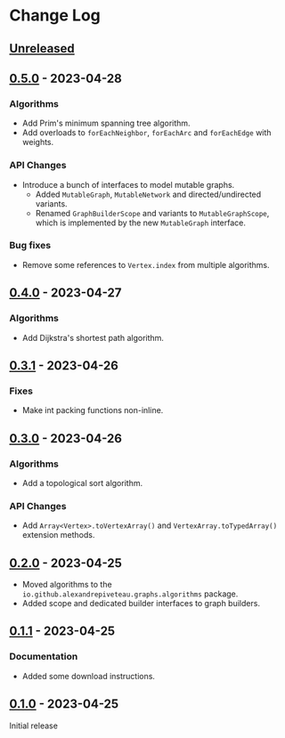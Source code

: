 # Change Log

## [Unreleased]

## [0.5.0] - 2023-04-28

### Algorithms

+ Add Prim's minimum spanning tree algorithm.
+ Add overloads to `forEachNeighbor`, `forEachArc` and `forEachEdge` with weights.

### API Changes

+ Introduce a bunch of interfaces to model mutable graphs.
    - Added `MutableGraph`, `MutableNetwork` and directed/undirected variants.
    - Renamed `GraphBuilderScope` and variants to `MutableGraphScope`, which is implemented by the new `MutableGraph` interface.

### Bug fixes

+ Remove some references to `Vertex.index` from multiple algorithms.

## [0.4.0] - 2023-04-27

### Algorithms

+ Add Dijkstra's shortest path algorithm.

## [0.3.1] - 2023-04-26

### Fixes

+ Make int packing functions non-inline.

## [0.3.0] - 2023-04-26

### Algorithms

+ Add a topological sort algorithm.

### API Changes

+ Add `Array<Vertex>.toVertexArray()` and `VertexArray.toTypedArray()` extension methods.

## [0.2.0] - 2023-04-25

+ Moved algorithms to the `io.github.alexandrepiveteau.graphs.algorithms` package.
+ Added scope and dedicated builder interfaces to graph builders.

## [0.1.1] - 2023-04-25

### Documentation

+ Added some download instructions.

## [0.1.0] - 2023-04-25

Initial release


[Unreleased]: https://github.com/alexandrepiveteau/kotlin-graphs/compare/0.5.0...HEAD

[0.5.0]: https://github.com/alexandrepiveteau/kotlin-graphs/releases/tag/0.5.0

[0.4.0]: https://github.com/alexandrepiveteau/kotlin-graphs/releases/tag/0.4.0

[0.3.1]: https://github.com/alexandrepiveteau/kotlin-graphs/releases/tag/0.3.1

[0.3.0]: https://github.com/alexandrepiveteau/kotlin-graphs/releases/tag/0.3.0

[0.2.0]: https://github.com/alexandrepiveteau/kotlin-graphs/releases/tag/0.2.0

[0.1.1]: https://github.com/alexandrepiveteau/kotlin-graphs/releases/tag/0.1.1

[0.1.0]: https://github.com/alexandrepiveteau/kotlin-graphs/releases/tag/0.1.0
